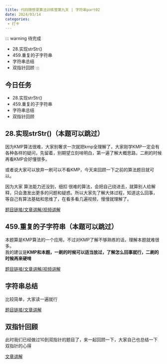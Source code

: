 ```yaml
---
title: 代码随想录算法训练营第九天 | 字符串part02
date: 2024/03/14
categories:
 - 打卡
---
```

::: warning 待完成
- 28.实现strStr()
- 459.重复的子字符串
- 字符串总结 
- 双指针回顾 
:::

## 今日任务
- 28.实现strStr()
- 459.重复的子字符串
- 字符串总结 
- 双指针回顾 

## 28.实现strStr()（本题可以跳过）
因为KMP算法很难，大家别奢求一次就把kmp全理解了，大家刚学KMP一定会有各种各样的疑问，先留着，别期望立刻啃明白，第一遍了解大概思路，二刷的时候再看KMP会好懂很多。

或者说大家可以放弃一刷可以不看KMP，今天来回顾一下之前的算法题目就可以。

因为大家 算法能力还没到，细扣 很难的算法，会把自己绕进去，就算别人给解释，只会激发出更多的问题和疑惑。所以大家先了解大体过程，知道这么回事， 等自己有算法基础和思维了，在看多看几遍视频，慢慢就理解了。

[题目链接/文章讲解/视频讲解](https://programmercarl.com/0028.%E5%AE%9E%E7%8E%B0strStr.html)

## 459.重复的子字符串（本题可以跳过）
本题算是KMP算法的一个应用，不过对KMP了解不够熟练的话，理解本题就难很多。<br/>
我的建议是**KMP和本题，一刷的时候可以适当放过，了解怎么回事就行，二刷的时候再来硬啃**

[题目链接/文章讲解/视频讲解](https://programmercarl.com/0459.%E9%87%8D%E5%A4%8D%E7%9A%84%E5%AD%90%E5%AD%97%E7%AC%A6%E4%B8%B2.html)

## 字符串总结
比较简单，大家读一遍就行 

[题目链接/文章讲解](https://programmercarl.com/%E5%AD%97%E7%AC%A6%E4%B8%B2%E6%80%BB%E7%BB%93.html)

## 双指针回顾 
此时我们已经做过10到双指针的题目了，来一起回顾一下，大家自己也总结一下双指针的心得 

[文章讲解](https://programmercarl.com/%E5%8F%8C%E6%8C%87%E9%92%88%E6%80%BB%E7%BB%93.html)
